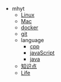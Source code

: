<!-- docs/_sidebar.md-->
* mhyt
    * [Linux](Linux/)
    * [Mac](mac/)
    * [docker](docker/)
    * [git ](Git/)
    * language
        * [cpp ](language/cpp/)
        * [javaScript ](language/js/)
        * [java ](language/java/)
    * [知识点 ](points/)
    * [Life](think_life/)
